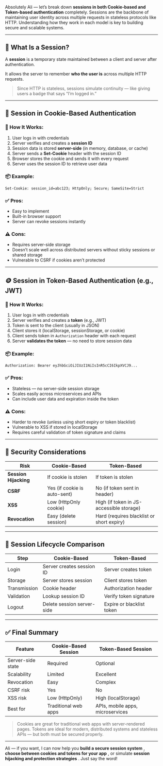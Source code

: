 Absolutely Ali — let’s break down **sessions in both Cookie-based and Token-based authentication** completely. Sessions are the backbone of maintaining user identity across multiple requests in stateless protocols like HTTP. Understanding how they work in each model is key to building secure and scalable systems.

---

## 🧠 What Is a Session?

A **session** is a temporary state maintained between a client and server after authentication.

It allows the server to remember **who the user is** across multiple HTTP requests.

> Since HTTP is stateless, sessions simulate continuity — like giving users a badge that says “I’m logged in.”

---

## 🍪 Session in Cookie-Based Authentication

### 🔹 How It Works:

1. User logs in with credentials
2. Server verifies and creates a **session ID**
3. Session data is stored **server-side** (in memory, database, or cache)
4. Server sends a **Set-Cookie** header with the session ID
5. Browser stores the cookie and sends it with every request
6. Server uses the session ID to retrieve user data

### 📦 Example:

```http
Set-Cookie: session_id=abc123; HttpOnly; Secure; SameSite=Strict
```

### ✅ Pros:

* Easy to implement
* Built-in browser support
* Server can revoke sessions instantly

### ⚠️ Cons:

* Requires server-side storage
* Doesn’t scale well across distributed servers without sticky sessions or shared storage
* Vulnerable to CSRF if cookies aren’t protected

---

## 🪙 Session in Token-Based Authentication (e.g., JWT)

### 🔹 How It Works:

1. User logs in with credentials
2. Server verifies and creates a **token** (e.g., JWT)
3. Token is sent to the client (usually in JSON)
4. Client stores it (localStorage, sessionStorage, or cookie)
5. Client sends token in `Authorization` header with each request
6. Server **validates the token** — no need to store session data

### 📦 Example:

```http
Authorization: Bearer eyJhbGciOiJIUzI1NiIsInR5cCI6IkpXVCJ9...
```

### ✅ Pros:

* Stateless — no server-side session storage
* Scales easily across microservices and APIs
* Can include user data and expiration inside the token

### ⚠️ Cons:

* Harder to revoke (unless using short expiry or token blacklist)
* Vulnerable to XSS if stored in localStorage
* Requires careful validation of token signature and claims

---

## 🔐 Security Considerations

| Risk                        | Cookie-Based                 | Token-Based                               |
| --------------------------- | ---------------------------- | ----------------------------------------- |
| **Session Hijacking** | If cookie is stolen          | If token is stolen                        |
| **CSRF**              | Yes (if cookie is auto-sent) | No (if token sent in header)              |
| **XSS**               | Low (HttpOnly cookie)        | High (if token in JS-accessible storage)  |
| **Revocation**        | Easy (delete session)        | Hard (requires blacklist or short expiry) |

---

## 🧪 Session Lifecycle Comparison

| Step         | Cookie-Based               | Token-Based               |
| ------------ | -------------------------- | ------------------------- |
| Login        | Server creates session ID  | Server creates token      |
| Storage      | Server stores session      | Client stores token       |
| Transmission | Cookie header              | Authorization header      |
| Validation   | Lookup session ID          | Verify token signature    |
| Logout       | Delete session server-side | Expire or blacklist token |

---

## ✅ Final Summary

| Feature           | Cookie-Based Session | Token-Based Session              |
| ----------------- | -------------------- | -------------------------------- |
| Server-side state | Required             | Optional                         |
| Scalability       | Limited              | Excellent                        |
| Revocation        | Easy                 | Complex                          |
| CSRF risk         | Yes                  | No                               |
| XSS risk          | Low (HttpOnly)       | High (localStorage)              |
| Best for          | Traditional web apps | APIs, mobile apps, microservices |

> Cookies are great for traditional web apps with server-rendered pages. Tokens are ideal for modern, distributed systems and stateless APIs — but both must be secured properly.

---

Ali — if you want, I can now help you  **build a secure session system** ,  **choose between cookies and tokens for your app** , or simulate  **session hijacking and protection strategies** . Just say the word!
